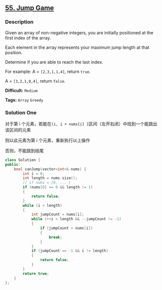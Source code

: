 ## [55. Jump Game](https://leetcode.com/problems/jump-game/#/description)

### Description

Given an array of non-negative integers, you are initially positioned at the first index of the array.

Each element in the array represents your maximum jump length at that position.

Determine if you are able to reach the last index.

For example:
A = `[2,3,1,1,4]`, return `true`.

A = `[3,2,1,0,4]`, return `false`.



**Difficult:** `Medium`

**Tags:** `Array` `Greedy`



### Solution One

对于第 i 个元素，若能在`(i, i + nums[i] ]`区间（左开右闭）中找到一个能跳出该区间的元素

则以此元素为第 i 个元素，重新执行以上操作

否则，不能跳到结尾

```c++
class Solution {
public:
	bool canJump(vector<int>& nums) {
		int i = 0;
		int length = nums.size();
		// if nums = {0, ... }
		if (nums[0] == 0 && length != 1)
		{
			return false;
		}
		while (i < length)
		{
			int jumpCount = nums[i];
			while (++i < length && --jumpCount != -1)
			{
				if (jumpCount < nums[i])
				{
					break;
				}
			}
			if (jumpCount == -1 && i != length)
			{
				return false;
			}
		}
		return true;
	}
};
```

